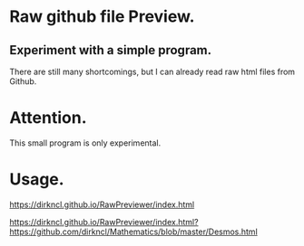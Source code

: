 # Raw github file Preview.
Experiment with a simple program.
---------------------------------
There are still many shortcomings, but I can already read raw html files from Github.

# Attention.
This small program is only experimental.

# Usage.
https://dirkncl.github.io/RawPreviewer/index.html

https://dirkncl.github.io/RawPreviewer/index.html?https://github.com/dirkncl/Mathematics/blob/master/Desmos.html

